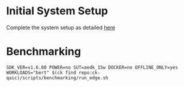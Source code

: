 # Initial System Setup 
Complete the system setup as detailed [here](https://github.com/krai/ck-qaic/blob/main/script/setup.aedk/README.md)

# Benchmarking 
``` 
SDK_VER=v1.6.80 POWER=no SUT=aedk_15w DOCKER=no OFFLINE_ONLY=yes  WORKLOADS="bert" $(ck find repo:ck-qaic)/scripts/benchmarking/run_edge.sh  
```